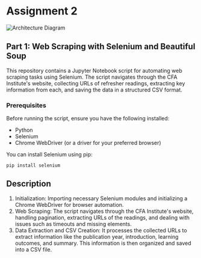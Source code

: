 # Assignment 2
![Architecture Diagram](https://github.com/BigDataIA-Spring2024-Sec1-Team1/demo-repository/blob/main/architecture_diagram.png)
## Part 1: Web Scraping with Selenium and Beautiful Soup

This repository contains a Jupyter Notebook script for automating web scraping tasks using Selenium. The script navigates through the CFA Institute's website, collecting URLs of refresher readings, extracting key information from each, and saving the data in a structured CSV format.

### Prerequisites

Before running the script, ensure you have the following installed:
- Python
- Selenium
- Chrome WebDriver (or a driver for your preferred browser)

You can install Selenium using pip:
```
pip install selenium
```

## Description

1) Initialization: Importing necessary Selenium modules and initializing a Chrome WebDriver for browser automation.
2) Web Scraping: The script navigates through the CFA Institute's website, handling pagination, extracting URLs of the readings, and dealing with issues such as timeouts and missing elements.
3) Data Extraction and CSV Creation: It processes the collected URLs to extract information like the publication year, introduction, learning outcomes, and summary. This information is then organized and saved into a CSV file.
